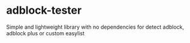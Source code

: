 # adblock-tester
Simple and lightweight library with no dependencies for detect adblock, adblock plus or custom easylist
